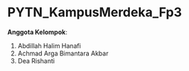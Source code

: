 # PYTN_KampusMerdeka_Fp3

**Anggota Kelompok**:
1. Abdillah Halim Hanafi
2. Achmad Arga Bimantara Akbar
3. Dea Rishanti
